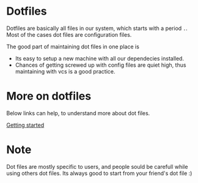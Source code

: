 # Dotfiles

Dotfiles are basically all files in our system, which starts with a period `.`. Most of the cases
dot files are configuration files. 

The good part of maintaining dot files in one place is 
* Its easy to setup a new machine with all our dependecies installed.
* Chances of getting screwed up with config files are quiet high, thus maintaining with vcs is a good practice.

# More on dotfiles
Below links can help, to understand more about dot files.

[Getting started](https://medium.com/@webprolific/getting-started-with-dotfiles-43c3602fd789)

# Note
Dot files are mostly specific to users, and people sould be carefull while using others dot files. Its always good to 
start from your friend's dot file :)

